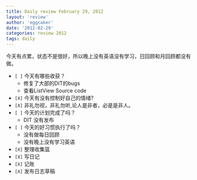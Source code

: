 ```yaml
---
title: Daily review February 29, 2012 
layout: 'review'
author: 'eggcaker'
date: '2012-02-29'
categories: review 2012
tags: daily
---
```



今天有点累，状态不是很好，所以晚上没有英语没有学习，日回顾和月回顾都没有做。

  * `[ ]` 今天有哪些收获？ 
    * 修复了大部的DIT的bugs 
    * 查看ListView Source code 
  * `[X]` 今天有没有控制好自己的情绪? 
  * `[X]` 非礼勿视，非礼勿听,论人是非者，必是是非人。 
  * `[ ]` 今天的计划完成了吗？ 
    * DIT 没有发布 
  * `[ ]` 今天的好习惯执行了吗？ 
    * 没有做每日回顾 
    * 没有晚上没有学习英语 
  * `[X]` 整理收集篮 
  * `[X]` 写日记 
  * `[X]` 记账 
  * `[X]` 发布日志草稿 


